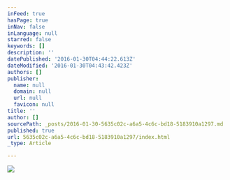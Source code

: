 ```yaml
---
inFeed: true
hasPage: true
inNav: false
inLanguage: null
starred: false
keywords: []
description: ''
datePublished: '2016-01-30T04:44:22.613Z'
dateModified: '2016-01-30T04:43:42.423Z'
authors: []
publisher:
  name: null
  domain: null
  url: null
  favicon: null
title: ''
author: []
sourcePath: _posts/2016-01-30-5635c02c-a6a5-4c6c-bd18-5183910a1297.md
published: true
url: 5635c02c-a6a5-4c6c-bd18-5183910a1297/index.html
_type: Article

---
```

![](https://the-grid-user-content.s3-us-west-2.amazonaws.com/f1a69a2f-c62c-4ff8-981d-7e8015b2bc64.jpg)